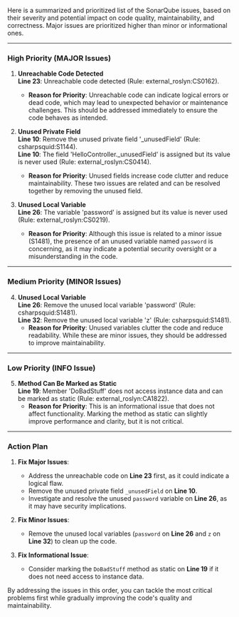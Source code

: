 Here is a summarized and prioritized list of the SonarQube issues, based on their severity and potential impact on code quality, maintainability, and correctness. Major issues are prioritized higher than minor or informational ones.

---

### **High Priority (MAJOR Issues)**
1. **Unreachable Code Detected**  
   **Line 23**: Unreachable code detected (Rule: external_roslyn:CS0162).  
   - **Reason for Priority**: Unreachable code can indicate logical errors or dead code, which may lead to unexpected behavior or maintenance challenges. This should be addressed immediately to ensure the code behaves as intended.

2. **Unused Private Field**  
   **Line 10**: Remove the unused private field '_unusedField' (Rule: csharpsquid:S1144).  
   **Line 10**: The field 'HelloController._unusedField' is assigned but its value is never used (Rule: external_roslyn:CS0414).  
   - **Reason for Priority**: Unused fields increase code clutter and reduce maintainability. These two issues are related and can be resolved together by removing the unused field.

3. **Unused Local Variable**  
   **Line 26**: The variable 'password' is assigned but its value is never used (Rule: external_roslyn:CS0219).  
   - **Reason for Priority**: Although this issue is related to a minor issue (S1481), the presence of an unused variable named `password` is concerning, as it may indicate a potential security oversight or a misunderstanding in the code.

---

### **Medium Priority (MINOR Issues)**
4. **Unused Local Variable**  
   **Line 26**: Remove the unused local variable 'password' (Rule: csharpsquid:S1481).  
   **Line 32**: Remove the unused local variable 'z' (Rule: csharpsquid:S1481).  
   - **Reason for Priority**: Unused variables clutter the code and reduce readability. While these are minor issues, they should be addressed to improve maintainability.

---

### **Low Priority (INFO Issue)**
5. **Method Can Be Marked as Static**  
   **Line 19**: Member 'DoBadStuff' does not access instance data and can be marked as static (Rule: external_roslyn:CA1822).  
   - **Reason for Priority**: This is an informational issue that does not affect functionality. Marking the method as static can slightly improve performance and clarity, but it is not critical.

---

### **Action Plan**
1. **Fix Major Issues**:
   - Address the unreachable code on **Line 23** first, as it could indicate a logical flaw.
   - Remove the unused private field `_unusedField` on **Line 10**.
   - Investigate and resolve the unused `password` variable on **Line 26**, as it may have security implications.

2. **Fix Minor Issues**:
   - Remove the unused local variables (`password` on **Line 26** and `z` on **Line 32**) to clean up the code.

3. **Fix Informational Issue**:
   - Consider marking the `DoBadStuff` method as static on **Line 19** if it does not need access to instance data.

By addressing the issues in this order, you can tackle the most critical problems first while gradually improving the code's quality and maintainability.